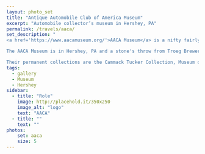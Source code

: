 ```yaml
---
layout: photo_set
title: "Antique Automobile Club of America Museum"
excerpt: "Automobile collector’s museum in Hershey, PA"
permalink: /travels/aaca/
set_description: "
<a href='https://www.aacamuseum.org/'>AACA Museum</a> is a nifty fairly large car museum that is a Smithsonian affiliate. They have permanent collections as well as special collections. The first time I visited they had a Lotus exhibit. Several of the owners were in attendance and more than thrilled to talk at length about their various vehicles. Not a shock, if you own a Lotus race car, you're not going to be shy about talking about it.  

The AACA Museum is in Hershey, PA and a stone's throw from Troeg Brewery, Outlet stores, Hershey Park, Hershey's Chocolate World, etc. Makes a nice addition to a Hershey day trip.

Their permanent collections are the Cammack Tucker Collection, Museum of Bus Transportation, the Kissmobile and the Historic Vehicle Association (HVA) display."
tags:
  - gallery
  - Museum
  - Hershey
sidebar:
  - title: "Role"
    image: http://placehold.it/350x250
    image_alt: "logo"
    text: "AACA"
  - title: ""
    text: ""
photos:
    set: aaca
    size: 5
---
```

